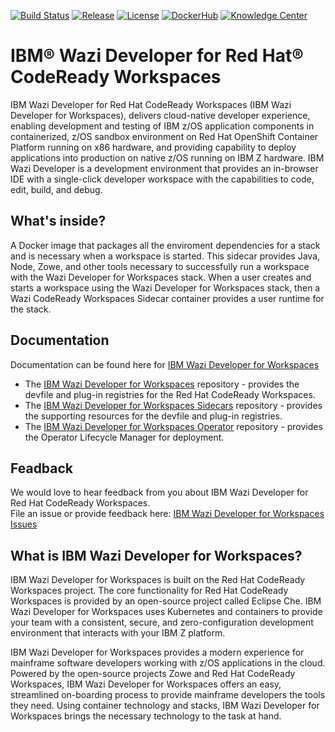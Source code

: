 [![Build Status](https://travis-ci.com/IBM/wazi-codeready-workspaces-sidecars.svg?branch=main)](https://travis-ci.com/IBM/wazi-codeready-workspaces-sidecars)
[![Release](https://img.shields.io/github/release/IBM/wazi-codeready-workspaces-sidecars.svg)](../../releases/latest)
[![License](https://img.shields.io/github/license/IBM/wazi-codeready-workspaces-sidecars)](LICENSE)
[![DockerHub](https://img.shields.io/badge/DockerHub-CodeReady-blue?color=3498db)](https://hub.docker.com/repository/docker/ibmcom/wazi-code-codeready)
[![Knowledge Center](https://img.shields.io/badge/Knowledge%20Center-blue?color=1f618d)](https://www.ibm.com/support/knowledgecenter/SSCH39)
    
# IBM&reg; Wazi Developer for Red Hat&reg; CodeReady Workspaces

IBM Wazi Developer for Red Hat CodeReady Workspaces (IBM Wazi Developer for Workspaces), delivers cloud-native developer experience, enabling development and testing of IBM z/OS application components in containerized, z/OS sandbox environment on Red Hat OpenShift Container Platform running on x86 hardware, and providing capability to deploy applications into production on native z/OS running on IBM Z hardware. IBM Wazi Developer is a development environment that provides an in-browser IDE with a single-click developer workspace with the capabilities to code, edit, build, and debug.  
  
## What's inside?
  
A Docker image that packages all the enviroment dependencies for a stack and is necessary when a workspace is started.
This sidecar provides Java, Node, Zowe, and other tools necessary to successfully run a workspace with the Wazi Developer for Workspaces stack. When a user creates and starts a workspace using the Wazi Developer for Workspaces stack, then a Wazi CodeReady Workspaces Sidecar container provides a user runtime for the stack.
  
## Documentation
  
Documentation can be found here for [IBM Wazi Developer for Workspaces](https://www.ibm.com/support/knowledgecenter/SSCH39)  
  
* The [IBM Wazi Developer for Workspaces](https://github.com/ibm/wazi-codeready-workspaces) repository - provides the devfile and plug-in registries for the Red Hat CodeReady Workspaces.
* The [IBM Wazi Developer for Workspaces Sidecars](https://github.com/ibm/wazi-codeready-workspaces-sidecars) repository - provides the supporting resources for the devfile and plug-in registries.
* The [IBM Wazi Developer for Workspaces Operator](https://github.com/ibm/wazi-codeready-workspaces-operator) repository - provides the Operator Lifecycle Manager for deployment.
  
## Feadback
  
We would love to hear feedback from you about IBM Wazi Developer for Red Hat CodeReady Workspaces.  
File an issue or provide feedback here: [IBM Wazi Developer for Workspaces Issues](https://github.com/IBM/wazi-codeready-workspaces/issues)
  
## What is IBM Wazi Developer for Workspaces?
IBM Wazi Developer for Workspaces is built on the Red Hat CodeReady Workspaces project. The core functionality for Red Hat CodeReady Workspaces is provided by an open-source project called Eclipse Che. IBM Wazi Developer for Workspaces uses Kubernetes and containers to provide your team with a consistent, secure, and zero-configuration development environment that interacts with your IBM Z platform.  
  
IBM Wazi Developer for Workspaces provides a modern experience for mainframe software developers working with z/OS applications in the cloud. Powered by the open-source projects Zowe and Red Hat CodeReady Workspaces, IBM Wazi Developer for Workspaces offers an easy, streamlined on-boarding process to provide mainframe developers the tools they need. Using container technology and stacks, IBM Wazi Developer for Workspaces brings the necessary technology to the task at hand.

